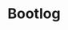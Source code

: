 # Bootlog


<script>
import Bootlog from "src/client/bootlog.js"
(async() => {


  var currentboot = []
  await Bootlog.current().db.logs.each(ea => {
    if (ea.bootid == lively4currentbootid) {
      currentboot.push(ea)
    }
  })

  var chart = await lively.create("d3-barchart")
  chart.style.width = "2000px"
  var offset = currentboot[0].date
  
  var data = currentboot.filter(ea => ea.mode == "resolveInstantiateEnd").map(ea => {
    return {
      log: ea,
      label: ea.url.replace(/.*\//,""),
      x0: ea.date - ea.time - offset,
      x1: ea.date - offset,
    }
  })
  chart.config({
    onclick(d, evt) {
      if(evt.shiftKey) {
        lively.openInspector(d)
      } else {
        lively.openBrowser(d.log.url, true)
      }
    }
  })
  
  chart.setData(data)
  chart.updateViz() 

  return chart
})()
</script>